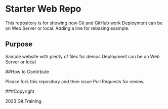 # Starter Web Repo

This repository is for showing how Git and GitHub work
Deployment can be on Web Server or local. Adding a line for rebasing example.

## Purpose

Sample website with plenty of files for demos
Deployment can be on Web Server or local

##How to Contirbute

Please fork this repository and then issue Pull Requests for review.

###Copyright

2023 Git.Training.